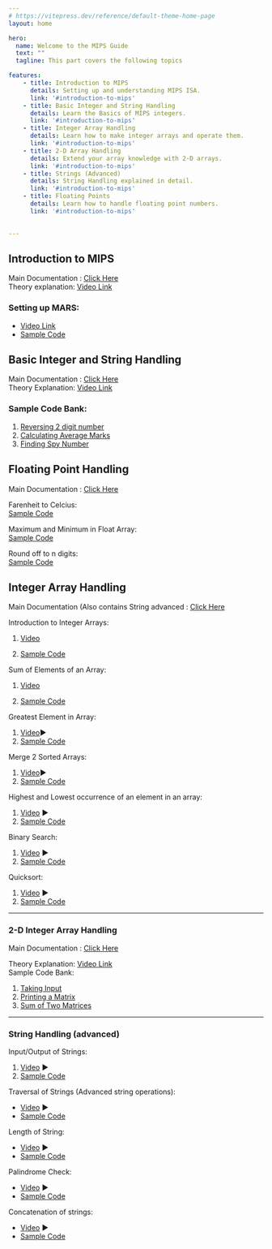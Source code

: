 ```yaml
---
# https://vitepress.dev/reference/default-theme-home-page
layout: home

hero:
  name: Welcome to the MIPS Guide
  text: ""
  tagline: This part covers the following topics

features:
    - title: Introduction to MIPS 
      details: Setting up and understanding MIPS ISA.
      link: '#introduction-to-mips'
    - title: Basic Integer and String Handling 
      details: Learn the Basics of MIPS integers.
      link: '#introduction-to-mips'
    - title: Integer Array Handling 
      details: Learn how to make integer arrays and operate them.
      link: '#introduction-to-mips'
    - title: 2-D Array Handling 
      details: Extend your array knowledge with 2-D arrays.
      link: '#introduction-to-mips'
    - title: Strings (Advanced) 
      details: String Handling explained in detail.
      link: '#introduction-to-mips'
    - title: Floating Points 
      details: Learn how to handle floating point numbers.
      link: '#introduction-to-mips'

  
---
```


<!-- # Welcome to the MIPS Guide
  
This course covers the following topics-


* `Introduction to MIPS` - Setting up and understanding MIPS ISA.
* `Basic Integer and String Handling` - Learn the Basics of MIPS integers.
* `Integer Array Handling` - Learn how to make integer arrays and operate them.
* `2-D Array Handling` - Extend your array knowledge with 2-D arrays.
* `Strings (Advanced)` - String Handling explained in detail.
* `Floating Points` - Learn how to handle floating point numbers. -->


## **Introduction to MIPS**

Main Documentation : [Click Here](./mips)  
Theory explanation: [ Video Link ](https://youtu.be/T40qoR7V6oU)  

### Setting up MARS:  

- [Video Link]( https://youtu.be/FM-0bSelrjw  )  
- [Sample Code](https://github.com/hwlab-csed/MIPS-Codes/blob/main/Intro%20to%20MIPS/First%20program/Tutorial1.asm )  

## **Basic Integer and String Handling**

Main Documentation : [Click Here](https://drive.google.com/file/d/105FBBHBQZX-1MJW7P27LlPcv1Jij5xnz/view?usp=sharing)  
Theory Explanation: [Video Link ](https://youtu.be/R5UB4CnZo7Y)

### Sample Code Bank:  

 1. [Reversing 2 digit number]( https://github.com/hwlab-csed/MIPS-Codes/blob/main/Intro%20to%20MIPS/Integers%20and%20Strings_q1.asm)  
 2. [Calculating Average Marks](https://github.com/hwlab-csed/MIPS-Codes/blob/main/Intro%20to%20MIPS/Integers%20and%20Strings_q2.asm )  
 3. [Finding Spy Number](https://github.com/hwlab-csed/MIPS-Codes/blob/main/Intro%20to%20MIPS/Integers%20and%20Strings_q3.asm )  


## **Floating Point Handling**

Main Documentation : [Click Here](https://drive.google.com/file/d/1BybUxaKDMDrL3FIs_8W87zXCUnqun1HT/view?usp=sharing)

Farenheit to Celcius:  
[ Sample Code ](https://github.com/hwlabnitc/MIPS-Codes/blob/main/Floating%20point/Q1.asm )         

Maximum and Minimum in Float Array:  
[ Sample Code ](https://github.com/hwlabnitc/MIPS-Codes/blob/main/Floating%20point/Q2.asm)  

 Round off to n digits:  
[ Sample Code ](https://github.com/hwlabnitc/MIPS-Codes/blob/main/Floating%20point/Q3.asm)

## **Integer Array Handling**

Main Documentation (Also contains String advanced : [Click Here](https://drive.google.com/file/d/1zscvtdHjjzVDhKyP9l7cfaFXMhMfeBQj/view?usp=sharing)    

Introduction to Integer Arrays:  

 1. [Video](https://youtu.be/tvaMA7D_cjo )  

 2. [Sample Code](https://github.com/hwlab-csed/MIPS-Codes/blob/main/Integer%20arrays/MIPS_Integer%20Arrays_Sample%20Codes_1.asm )  

Sum of Elements of an Array:  

 1. [Video](https://youtu.be/oYBOHah18Pw )  

 2. [Sample Code](https://github.com/hwlab-csed/MIPS-Codes/blob/main/Integer%20arrays/MIPS_Integer%20Arrays_Practice%20Codes_1.asm )  


Greatest Element in Array:

 1. [Video](https://youtu.be/xc4gQB3S2dg)▶️
 2. [Sample Code](https://github.com/hwlab-csed/MIPS-Codes/blob/main/Integer%20arrays/MIPS_Integer%20Arrays_Practice%20Codes_2.asm )  


Merge 2 Sorted Arrays:  

 1. [Video]( https://youtu.be/IqFx7i-GqPI)▶️
 2. [Sample Code]( https://github.com/hwlab-csed/MIPS-Codes/blob/main/Integer%20Arrays%20Advanced/Integer_Array_Advanced_Practice_Q1_Merging_Two_Sorted_Arrays.asm)  

Highest and Lowest occurrence of an element in an array:  

 1. [Video]( https://youtu.be/1tUfRNTi1t4)  ▶️
 2. [ Sample Code](https://github.com/hwlab-csed/MIPS-Codes/blob/main/Integer%20Arrays%20Advanced/Integer_Array_Advanced_Practice_Q2_Highest_Lowest_Frequency.asm )  


Binary Search:  

 1. [Video](https://youtu.be/lKo10ZWYlDc )  ▶️
 2. [Sample Code](https://github.com/hwlab-csed/MIPS-Codes/blob/main/Integer%20Arrays%20Advanced/Integer_Array_Advanced_Practice_Q3_BinarySearch.asm )  


Quicksort:  

 1. [Video](https://youtu.be/ywtvFJw4HQQ)  ▶️
 2. [Sample Code](https://github.com/hwlab-csed/MIPS-Codes/blob/main/Integer%20Arrays%20Advanced/Integer_Array_Advanced_Practice_Q4_QuickSort.asm ) 

---

### **2-D Integer Array Handling**

Main Documentation : [Click Here](https://drive.google.com/file/d/1PSKVY8JSxPmQUKMK4aZ0Q41GEBkVXjG8/view?usp=sharing)  

Theory Explanation: [Video Link](https://youtu.be/SHl3shv24jc)  
Sample Code Bank:  

 1. [ Taking Input ](https://github.com/hwlab-csed/MIPS-Codes/blob/main/Two%20Dimensional%20Arrays/Two_Dimensional_Arrays_Sample_Q1_Taking_Input_For_Matrix.asm )  
 2. [ Printing a Matrix ](https://github.com/hwlab-csed/MIPS-Codes/blob/main/Two%20Dimensional%20Arrays/Two_Dimensional_Arrays_Sample_Q2_Printing_Matrix.asm )  
 3. [ Sum of Two Matrices ]( https://github.com/hwlabnitc/MIPS-Codes/blob/main/Two%20Dimensional%20Arrays/Two_Dimensional_Arrays_Practice_Q1_sum_of_two_matrices.asm )  
---  

### **String Handling (advanced)**

Input/Output of Strings:

 1. [Video]( https://youtu.be/R5UB4CnZo7Y)  ▶️
 2. [Sample Code]( https://github.com/hwlab-csed/MIPS-Codes/blob/main/Intro%20to%20MIPS/Integers%20and%20Strings_q2.asm)  

Traversal of Strings (Advanced string operations):  

- [Video](https://youtu.be/HiqgMrXHeyQ )  ▶️
- [Sample Code](https://github.com/hwlab-csed/MIPS-Codes/blob/main/Strings%20Advanced/MIPS_Strings%20Advanced_Sample%20Codes_1.asm )  

Length of String:  

- [Video](https://youtu.be/GWlaAK4VdWo )  ▶️
- [Sample Code](https://github.com/hwlabnitc/MIPS-Codes/blob/main/Strings%20Advanced/MIPS_Strings_Advanced_Practice_Q1.asm )  

Palindrome Check:  

- [Video]( https://youtu.be/7mD-2DHDjEc)  ▶️
- [Sample Code](https://github.com/hwlabnitc/MIPS-Codes/blob/main/Strings%20Advanced/MIPS_Strings_Advanced_Practice_Q2.asm )  

Concatenation of strings:  

- [Video]( https://youtu.be/SDeHKgsCJE8)  ▶️
- [Sample Code](https://github.com/hwlabnitc/MIPS-Codes/blob/main/Strings%20Advanced/MIPS_Strings_Advanced_Practice_Q3.asm )  